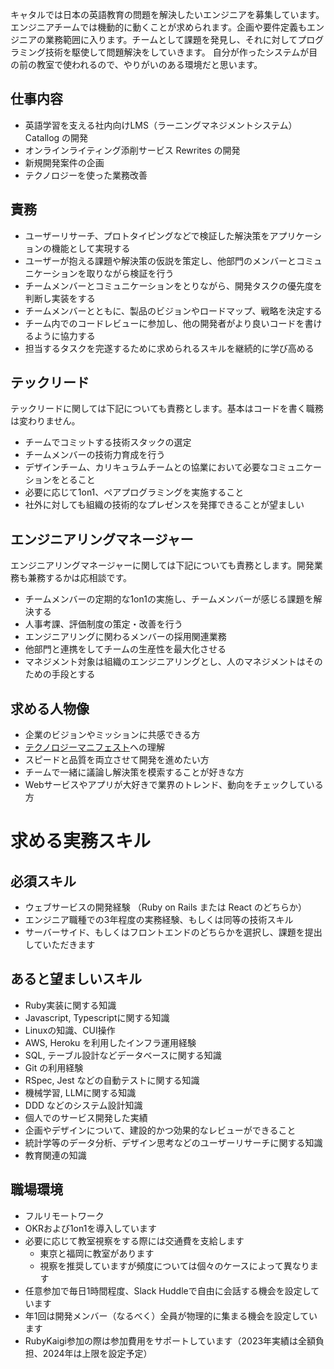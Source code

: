 キャタルでは日本の英語教育の問題を解決したいエンジニアを募集しています。
エンジニアチームでは機動的に動くことが求められます。企画や要件定義もエンジニアの業務範囲に入ります。チームとして課題を発見し、それに対してプログラミング技術を駆使して問題解決をしていきます。
自分が作ったシステムが目の前の教室で使われるので、やりがいのある環境だと思います。

## 仕事内容 
- 英語学習を支える社内向けLMS（ラーニングマネジメントシステム） Catallog の開発 
- オンラインライティング添削サービス Rewrites の開発 
- 新規開発案件の企画
- テクノロジーを使った業務改善

## 責務
- ユーザーリサーチ、プロトタイピングなどで検証した解決策をアプリケーションの機能として実現する
- ユーザーが抱える課題や解決策の仮説を策定し、他部門のメンバーとコミュニケーションを取りながら検証を行う
- チームメンバーとコミュニケーションをとりながら、開発タスクの優先度を判断し実装をする
- チームメンバーとともに、製品のビジョンやロードマップ、戦略を決定する
- チーム内でのコードレビューに参加し、他の開発者がより良いコードを書けるように協力する
- 担当するタスクを完遂するために求められるスキルを継続的に学び高める

## テックリード

テックリードに関しては下記についても責務とします。基本はコードを書く職務は変わりません。

- チームでコミットする技術スタックの選定
- チームメンバーの技術力育成を行う
- デザインチーム、カリキュラムチームとの協業において必要なコミュニケーションをとること
- 必要に応じて1on1、ペアプログラミングを実施すること
- 社外に対しても組織の技術的なプレゼンスを発揮できることが望ましい

## エンジニアリングマネージャー

エンジニアリングマネージャーに関しては下記についても責務とします。開発業務も兼務するかは応相談です。

- チームメンバーの定期的な1on1の実施し、チームメンバーが感じる課題を解決する
- 人事考課、評価制度の策定・改善を行う
- エンジニアリングに関わるメンバーの採用関連業務
- 他部門と連携をしてチームの生産性を最大化させる
- マネジメント対象は組織のエンジニアリングとし、人のマネジメントはそのための手段とする

## 求める人物像 
- 企業のビジョンやミッションに共感できる方
- [テクノロジーマニフェスト](README.md)への理解
- スピードと品質を両立させて開発を進めたい方
- チームで一緒に議論し解決策を模索することが好きな方 
- Webサービスやアプリが大好きで業界のトレンド、動向をチェックしている方

# 求める実務スキル
## 必須スキル
- ウェブサービスの開発経験 （Ruby on Rails または React のどちらか）
- エンジニア職種での3年程度の実務経験、もしくは同等の技術スキル
- サーバーサイド、もしくはフロントエンドのどちらかを選択し、課題を提出していただきます

## あると望ましいスキル
- Ruby実装に関する知識
- Javascript, Typescriptに関する知識
- Linuxの知識、CUI操作 
- AWS, Heroku を利用したインフラ運用経験 
- SQL, テーブル設計などデータベースに関する知識
- Git の利用経験
- RSpec, Jest などの自動テストに関する知識
- 機械学習, LLMに関する知識
- DDD などのシステム設計知識
- 個人でのサービス開発した実績
- 企画やデザインについて、建設的かつ効果的なレビューができること
- 統計学等のデータ分析、デザイン思考などのユーザーリサーチに関する知識
- 教育関連の知識

## 職場環境
- フルリモートワーク
- OKRおよび1on1を導入しています
- 必要に応じて教室視察をする際には交通費を支給します
  - 東京と福岡に教室があります
  - 視察を推奨していますが頻度については個々のケースによって異なります
- 任意参加で毎日1時間程度、Slack Huddleで自由に会話する機会を設定しています
- 年1回は開発メンバー（なるべく）全員が物理的に集まる機会を設定しています
- RubyKaigi参加の際は参加費用をサポートしています（2023年実績は全額負担、2024年は上限を設定予定）
